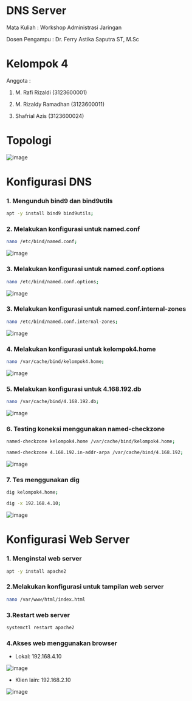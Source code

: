 # DNS Server 

Mata Kuliah : Workshop Administrasi Jaringan

Dosen Pengampu : Dr. Ferry Astika Saputra ST, M.Sc

# Kelompok 4

Anggota :

1. M. Rafi Rizaldi (3123600001)

2. M. Rizaldy Ramadhan (3123600011)

3. Shafrial Azis (3123600024)

# Topologi

![image](img/topologi.png)

# Konfigurasi DNS
### 1. Mengunduh bind9 dan bind9utils 

```bash
apt -y install bind9 bind9utils;
```
### 2. Melakukan konfigurasi untuk named.conf 

```bash
nano /etc/bind/named.conf;
```
![image](img/1.jpeg)

### 3. Melakukan konfigurasi untuk named.conf.options 

```bash
nano /etc/bind/named.conf.options;
```
![image](img/2.jpeg)

### 3. Melakukan konfigurasi untuk named.conf.internal-zones 

```bash
nano /etc/bind/named.conf.internal-zones;
```
![image](img/3.jpeg)
### 4. Melakukan konfigurasi untuk kelompok4.home 

```bash
nano /var/cache/bind/kelompok4.home;
```
![image](img/4.jpeg)
### 5. Melakukan konfigurasi untuk 4.168.192.db 

```bash
nano /var/cache/bind/4.168.192.db;
```
![image](img/5.jpeg)

### 6. Testing koneksi menggunakan named-checkzone 

```bash
named-checkzone kelompok4.home /var/cache/bind/kelompok4.home;
```
```bash
named-checkzone 4.168.192.in-addr-arpa /var/cache/bind/4.168.192;
```
![image](img/6.jpeg)

### 7. Tes menggunakan dig 

```bash
dig kelompok4.home;
```
```bash
dig -x 192.168.4.10;
```
![image](img/7.jpeg)

# Konfigurasi Web Server

### 1. Menginstal web server 

```bash
apt -y install apache2
```
### 2.Melakukan konfigurasi untuk tampilan web server 
```bash
nano /var/www/html/index.html
```
### 3.Restart web server

```bash
systemctl restart apache2
```
### 4.Akses web menggunakan browser
 - Lokal: 192.168.4.10

![image](img/8.jpeg)

 - Klien lain: 192.168.2.10

![image](img/9.jpeg)
